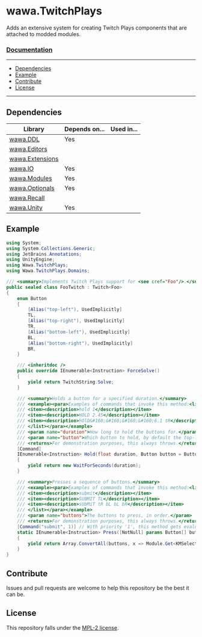 # wawa.TwitchPlays

Adds an extensive system for creating Twitch Plays components that are attached to modded modules.

### [Documentation](https://github.com/Emik03/wawa/blob/main/wawa.TwitchPlays/Documentation/index.md)

---

- [Dependencies](#dependencies)
- [Example](#example)
- [Contribute](#contribute)
- [License](#license)

---

## Dependencies

| Library                                                                     | Depends on... | Used in... |
|-----------------------------------------------------------------------------|---------------|------------|
| [wawa.DDL](https://github.com/Emik03/wawa/tree/main/wawa.DDL)               | Yes           |            |
| [wawa.Editors](https://github.com/Emik03/wawa/tree/main/wawa.Editors)       |               |            |
| [wawa.Extensions](https://github.com/Emik03/wawa/tree/main/wawa.Extensions) |               |            |
| [wawa.IO](https://github.com/Emik03/wawa/tree/main/wawa.IO)                 | Yes           |            |
| [wawa.Modules](https://github.com/Emik03/wawa/tree/main/wawa.Modules)       | Yes           |            |
| [wawa.Optionals](https://github.com/Emik03/wawa/tree/main/wawa.Optionals)   | Yes           | ️          |
| [wawa.Recall](https://github.com/Emik03/wawa/tree/main/wawa.Recall)         |               |            |
| [wawa.Unity](https://github.com/Emik03/wawa/tree/main/wawa.Unity)           | Yes           | ️          |

## Example

```csharp
using System;
using System.Collections.Generic;
using JetBrains.Annotations;
using UnityEngine;
using Wawa.TwitchPlays;
using Wawa.TwitchPlays.Domains;

/// <summary>Implements Twitch Plays support for <see cref="Foo"/>.</summary>
public sealed class FooTwitch : Twitch<Foo>
{
    enum Button
    {
        [Alias("top-left"), UsedImplicitly]
        TL,
        [Alias("top-right"), UsedImplicitly]
        TR,
        [Alias("bottom-left"), UsedImplicitly]
        BL,
        [Alias("bottom-right"), UsedImplicitly]
        BR,
    }

    /// <inheritdoc />
    public override IEnumerable<Instruction> ForceSolve()
    {
        yield return TwitchString.Solve;
    }

    /// <summary>Holds a button for a specified duration.</summary>
    /// <example><para>Examples of commands that invoke this method:<list type="bullet">
    /// <item><description>hold 1</description></item>
    /// <item><description>HOLD 2.45</description></item>
    /// <item><description>hOlD&#160;&#160;&#160;&#160;6.1 tR</description></item>
    /// </list></para></example>
    /// <param name="duration">How long to hold the buttons for.</param>
    /// <param name="button">Which button to hold, by default the top-left.</param>
    /// <returns>For demonstration purposes, this always throws.</returns>
    [Command]
    IEnumerable<Instruction> Hold(float duration, Button button = Button.TL)
    {
        yield return new WaitForSeconds(duration);
    }

    /// <summary>Presses a sequence of buttons.</summary>
    /// <example><para>Examples of commands that invoke this method:<list type="bullet">
    /// <item><description>submit</description></item>
    /// <item><description>SUBMIT TL</description></item>
    /// <item><description>sUbMiT tR bL bL bR</description></item>
    /// </list></para></example>
    /// <param name="buttons">The buttons to press, in order.</param>
    /// <returns>For demonstration purposes, this always throws.</returns>
    [Command("submit", 1)] // With priority '1', this method gets evaluated sooner than the method 'Hold'.
    static IEnumerable<Instruction> Press([NotNull] params Button[] buttons)
    {
        yield return Array.ConvertAll(buttons, x => Module.Get<KMSelectable[]>()[(int)x]);
    }
}
```

## Contribute

Issues and pull requests are welcome to help this repository be the best it can be.

## License

This repository falls under the [MPL-2 license](https://www.mozilla.org/en-US/MPL/2.0/).
